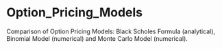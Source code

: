 # Option_Pricing_Models
Comparison of Option Pricing Models: Black Scholes Formula (analytical), Binomial Model (numerical) and Monte Carlo Model (numerical).
